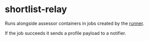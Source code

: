 # shortlist-relay

Runs alongside assessor containers in jobs created by the [runner](https://github.com/simoncrowe/shortlist-runner).

If the job succeeds it sends a profile payload to a notifier.
